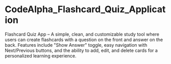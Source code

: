 # CodeAlpha_Flashcard_Quiz_Application
Flashcard Quiz App – A simple, clean, and customizable study tool where users can create flashcards with a question on the front and answer on the back. Features include "Show Answer" toggle, easy navigation with Next/Previous buttons, and the ability to add, edit, and delete cards for a personalized learning experience.
